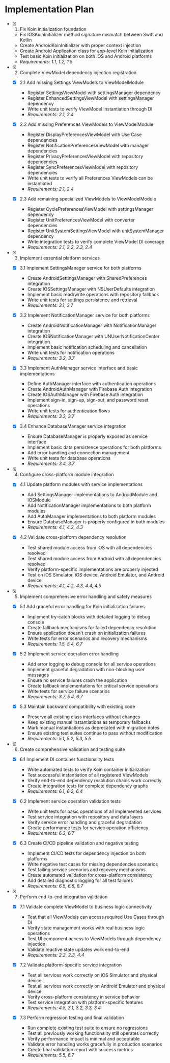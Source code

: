 # Implementation Plan

- [x] 1. Fix Koin initialization foundation
  - Fix IOSKoinInitializer method signature mismatch between Swift and Kotlin
  - Create AndroidKoinInitializer with proper context injection
  - Create Android Application class for app-level Koin initialization
  - Test basic Koin initialization on both iOS and Android platforms
  - _Requirements: 1.1, 1.2, 1.5_

- [x] 2. Complete ViewModel dependency injection registration
  - [x] 2.1 Add missing Settings ViewModels to ViewModelModule
    - Register SettingsViewModel with settingsManager dependency
    - Register EnhancedSettingsViewModel with settingsManager dependency
    - Write unit tests to verify ViewModel instantiation through DI
    - _Requirements: 2.1, 2.4_

  - [x] 2.2 Add missing Preferences ViewModels to ViewModelModule
    - Register DisplayPreferencesViewModel with Use Case dependencies
    - Register NotificationPreferencesViewModel with manager dependencies
    - Register PrivacyPreferencesViewModel with repository dependencies
    - Register SyncPreferencesViewModel with repository dependencies
    - Write unit tests to verify all Preferences ViewModels can be instantiated
    - _Requirements: 2.1, 2.4_

  - [x] 2.3 Add remaining specialized ViewModels to ViewModelModule
    - Register CyclePreferencesViewModel with settingsManager dependency
    - Register UnitPreferencesViewModel with converter dependencies
    - Register UnitSystemSettingsViewModel with unitSystemManager dependency
    - Write integration tests to verify complete ViewModel DI coverage
    - _Requirements: 2.1, 2.2, 2.3, 2.4_

- [x] 3. Implement essential platform services
  - [x] 3.1 Implement SettingsManager service for both platforms
    - Create AndroidSettingsManager with SharedPreferences integration
    - Create IOSSettingsManager with NSUserDefaults integration
    - Implement basic read/write operations with repository fallback
    - Write unit tests for settings persistence and retrieval
    - _Requirements: 3.1, 3.7_

  - [x] 3.2 Implement NotificationManager service for both platforms
    - Create AndroidNotificationManager with NotificationManager integration
    - Create IOSNotificationManager with UNUserNotificationCenter integration
    - Implement basic notification scheduling and cancellation
    - Write unit tests for notification operations
    - _Requirements: 3.2, 3.7_

  - [x] 3.3 Implement AuthManager service interface and basic implementations
    - Define AuthManager interface with authentication operations
    - Create AndroidAuthManager with Firebase Auth integration
    - Create IOSAuthManager with Firebase Auth integration
    - Implement sign-in, sign-up, sign-out, and password reset operations
    - Write unit tests for authentication flows
    - _Requirements: 3.3, 3.7_

  - [x] 3.4 Enhance DatabaseManager service integration
    - Ensure DatabaseManager is properly exposed as service interface
    - Implement basic data persistence operations for both platforms
    - Add error handling and connection management
    - Write unit tests for database operations
    - _Requirements: 3.4, 3.7_

- [x] 4. Configure cross-platform module integration
  - [x] 4.1 Update platform modules with service implementations
    - Add SettingsManager implementations to AndroidModule and IOSModule
    - Add NotificationManager implementations to both platform modules
    - Add AuthManager implementations to both platform modules
    - Ensure DatabaseManager is properly configured in both modules
    - _Requirements: 4.1, 4.2, 4.3_

  - [x] 4.2 Validate cross-platform dependency resolution
    - Test shared module access from iOS with all dependencies resolved
    - Test shared module access from Android with all dependencies resolved
    - Verify platform-specific implementations are properly injected
    - Test on iOS Simulator, iOS device, Android Emulator, and Android device
    - _Requirements: 4.1, 4.2, 4.3, 4.4, 4.5_

- [x] 5. Implement comprehensive error handling and safety measures
  - [x] 5.1 Add graceful error handling for Koin initialization failures
    - Implement try-catch blocks with detailed logging to debug console
    - Create fallback mechanisms for failed dependency resolution
    - Ensure application doesn't crash on initialization failures
    - Write tests for error scenarios and recovery mechanisms
    - _Requirements: 1.5, 5.4, 6.7_

  - [x] 5.2 Implement service operation error handling
    - Add error logging to debug console for all service operations
    - Implement graceful degradation with non-blocking user messages
    - Ensure no service failures crash the application
    - Create fallback implementations for critical service operations
    - Write tests for service failure scenarios
    - _Requirements: 3.7, 5.4, 6.7_

  - [x] 5.3 Maintain backward compatibility with existing code
    - Preserve all existing class interfaces without changes
    - Keep existing manual instantiations as temporary fallbacks
    - Mark manual instantiations as deprecated with migration notes
    - Ensure existing test suites continue to pass without modification
    - _Requirements: 5.1, 5.2, 5.3, 5.5_

- [x] 6. Create comprehensive validation and testing suite
  - [x] 6.1 Implement DI container functionality tests
    - Write automated tests to verify Koin container initialization
    - Test successful instantiation of all registered ViewModels
    - Verify end-to-end dependency resolution chains work correctly
    - Create integration tests for complete dependency graphs
    - _Requirements: 6.1, 6.2, 6.4_

  - [x] 6.2 Implement service operation validation tests
    - Write unit tests for basic operations of all implemented services
    - Test service integration with repository and data layers
    - Verify service error handling and graceful degradation
    - Create performance tests for service operation efficiency
    - _Requirements: 6.3, 6.7_

  - [x] 6.3 Create CI/CD pipeline validation and negative testing
    - Implement CI/CD tests for dependency injection on both platforms
    - Write negative test cases for missing dependencies scenarios
    - Test failing service scenarios and recovery mechanisms
    - Create automated validation for cross-platform consistency
    - Add detailed diagnostic logging for all test failures
    - _Requirements: 6.5, 6.6, 6.7_

- [x] 7. Perform end-to-end integration validation
  - [x] 7.1 Validate complete ViewModel to business logic connectivity
    - Test that all ViewModels can access required Use Cases through DI
    - Verify state management works with real business logic operations
    - Test UI component access to ViewModels through dependency injection
    - Validate reactive state updates work end-to-end
    - _Requirements: 2.2, 2.3, 4.4_

  - [x] 7.2 Validate platform-specific service integration
    - Test all services work correctly on iOS Simulator and physical device
    - Test all services work correctly on Android Emulator and physical device
    - Verify cross-platform consistency in service behavior
    - Test service integration with platform-specific features
    - _Requirements: 4.5, 3.1, 3.2, 3.3, 3.4_

  - [x] 7.3 Perform regression testing and final validation
    - Run complete existing test suite to ensure no regressions
    - Test all previously working functionality still operates correctly
    - Verify performance impact is minimal and acceptable
    - Validate error handling works gracefully in production scenarios
    - Create final validation report with success metrics
    - _Requirements: 5.5, 6.7_